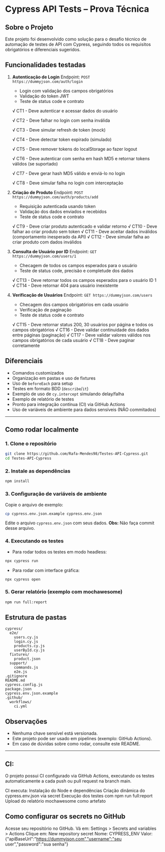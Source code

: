 # Cypress API Tests – Prova Técnica

## Sobre o Projeto

Este projeto foi desenvolvido como solução para o desafio técnico de automação de testes de API com Cypress, seguindo todos os requisitos obrigatórios e diferenciais sugeridos.

## Funcionalidades testadas

1. **Autenticação de Login**
   Endpoint: `POST https://dummyjson.com/auth/login`
   - Login com validação dos campos obrigatórios
   - Validação do token JWT
   - Teste de status code e contrato

    √ CT1 - Deve autenticar e acessar dados do usuário

    √ CT2 - Deve falhar no login com senha inválida

    √ CT3️ - Deve simular refresh de token (mock)

    √ CT4 - Deve detectar token expirado (simulado)

    √ CT5 - Deve remover tokens do localStorage ao fazer logout

    √ CT6 - Deve autenticar com senha em hash MD5 e retornar tokens válidos (se suportado)

    √ CT7 - Deve gerar hash MD5 válido e enviá-lo no login

    √ CT8 - Deve simular falha no login com interceptação

3. **Criação de Produto**
   Endpoint: `POST https://dummyjson.com/auth/products/add`
   - Requisição autenticada usando token
   - Validação dos dados enviados e recebidos
   - Teste de status code e contrato

    √ CT9 - Deve criar produto autenticado e validar retorno
    √ CT10 - Deve falhar ao criar produto sem token
    √ CT11 - Deve aceitar dados inválidos (comportamento inesperado da API)
    √ CT12 - Deve simular falha ao criar produto com dados inválidos

4. **Consulta de Usuário por ID**
   Endpoint: `GET https://dummyjson.com/users/1`
   - Checagem de todos os campos esperados para o usuário
   - Teste de status code, precisão e completude dos dados

    √ CT13 - Deve retornar todos os campos esperados para o usuário ID 1
    √ CT14 - Deve retornar 404 para usuário inexistente

5. **Verificação de Usuários**
   Endpoint: `GET https://dummyjson.com/users`
   - Checagem dos campos obrigatórios em cada usuário
   - Verificação de paginação
   - Teste de status code e contrato

    √ CT15 - Deve retornar status 200, 30 usuários por página e todos os campos obrigatórios
    √ CT16 - Deve validar continuidade dos dados entre páginas (paginação)
    √ CT17 - Deve validar valores válidos nos campos obrigatórios de cada usuário
    √ CT18 - Deve paginar corretamente

## Diferenciais

- Comandos customizados
- Organização em pastas e uso de fixtures
- Uso de `beforeEach` para setup
- Testes em formato BDD (`describe`/`it`)
- Exemplo de uso de `cy.intercept` simulando delay/falha
- Exemplo de relatório de testes
- Pronto para integração contínua (CI) via GitHub Actions
- Uso de variáveis de ambiente para dados sensíveis (NÃO commitados)

---

## Como rodar localmente

### 1. Clone o repositório

```bash
git clone https://github.com/Rafa-Mendes98/Testes-API-Cypress.git
cd Testes-API-Cypress
```

### 2. Instale as dependências

```bash
npm install
```

### 3. Configuração de variáveis de ambiente

Copie o arquivo de exemplo:

```bash
cp cypress.env.json.example cypress.env.json
```

Edite o arquivo `cypress.env.json` com seus dados.
**Obs:** Não faça commit desse arquivo.

### 4. Executando os testes

- Para rodar todos os testes em modo headless:

```bash
npx cypress run
```

- Para rodar com interface gráfica:

```bash
npx cypress open
```

### 5. Gerar relatório (exemplo com mochawesome)

```bash
npm run full:report
```

## Estrutura de pastas

```
cypress/
  e2e/
    users.cy.js
    login.cy.js
    products.cy.js
    userById.cy.js
  fixtures/
    product.json
  support/
    commands.js
    e2e.js
.gitignore
README.md
cypress.config.js
package.json
cypress.env.json.example
.github/
  workflows/
    ci.yml
```

## Observações

- Nenhuma chave sensível está versionada.
- Este projeto pode ser usado em pipelines (exemplo: GitHub Actions).
- Em caso de dúvidas sobre como rodar, consulte este README.

---

## CI:

O projeto possui CI configurado via GitHub Actions, executando os testes automaticamente a cada push ou pull request na branch main.

CI executa:
Instalação do Node e dependências
Criação dinâmica do cypress.env.json via secret
Execução dos testes com npm run full:report
Upload do relatório mochawesome como artefato

## Como configurar os secrets no GitHub
Acesse seu repositório no GitHub.
Vá em: Settings > Secrets and variables > Actions
Clique em: New repository secret
Nome: CYPRESS_ENV
Valor: {"apiBaseUrl":"https://dummyjson.com","username":"seu user","password":"sua senha"}


